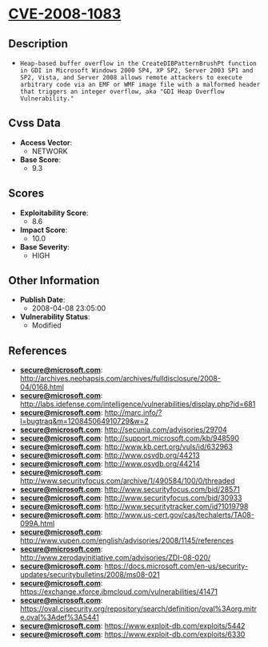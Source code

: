 
# [CVE-2008-1083](https://cve.mitre.org/cgi-bin/cvename.cgi?name=CVE-2008-1083)

## Description

- `Heap-based buffer overflow in the CreateDIBPatternBrushPt function in GDI in Microsoft Windows 2000 SP4, XP SP2, Server 2003 SP1 and SP2, Vista, and Server 2008 allows remote attackers to execute arbitrary code via an EMF or WMF image file with a malformed header that triggers an integer overflow, aka "GDI Heap Overflow Vulnerability."`

## Cvss Data

- **Access Vector**:
  - NETWORK
- **Base Score**:
  - 9.3

## Scores

- **Exploitability Score**:
  - 8.6
- **Impact Score**:
  - 10.0
- **Base Severity**:
  - HIGH

## Other Information

- **Publish Date**:
  - 2008-04-08 23:05:00
- **Vulnerability Status**:
  - Modified

## References

- **secure@microsoft.com**: http://archives.neohapsis.com/archives/fulldisclosure/2008-04/0168.html
- **secure@microsoft.com**: http://labs.idefense.com/intelligence/vulnerabilities/display.php?id=681
- **secure@microsoft.com**: http://marc.info/?l=bugtraq&m=120845064910729&w=2
- **secure@microsoft.com**: http://secunia.com/advisories/29704
- **secure@microsoft.com**: http://support.microsoft.com/kb/948590
- **secure@microsoft.com**: http://www.kb.cert.org/vuls/id/632963
- **secure@microsoft.com**: http://www.osvdb.org/44213
- **secure@microsoft.com**: http://www.osvdb.org/44214
- **secure@microsoft.com**: http://www.securityfocus.com/archive/1/490584/100/0/threaded
- **secure@microsoft.com**: http://www.securityfocus.com/bid/28571
- **secure@microsoft.com**: http://www.securityfocus.com/bid/30933
- **secure@microsoft.com**: http://www.securitytracker.com/id?1019798
- **secure@microsoft.com**: http://www.us-cert.gov/cas/techalerts/TA08-099A.html
- **secure@microsoft.com**: http://www.vupen.com/english/advisories/2008/1145/references
- **secure@microsoft.com**: http://www.zerodayinitiative.com/advisories/ZDI-08-020/
- **secure@microsoft.com**: https://docs.microsoft.com/en-us/security-updates/securitybulletins/2008/ms08-021
- **secure@microsoft.com**: https://exchange.xforce.ibmcloud.com/vulnerabilities/41471
- **secure@microsoft.com**: https://oval.cisecurity.org/repository/search/definition/oval%3Aorg.mitre.oval%3Adef%3A5441
- **secure@microsoft.com**: https://www.exploit-db.com/exploits/5442
- **secure@microsoft.com**: https://www.exploit-db.com/exploits/6330
